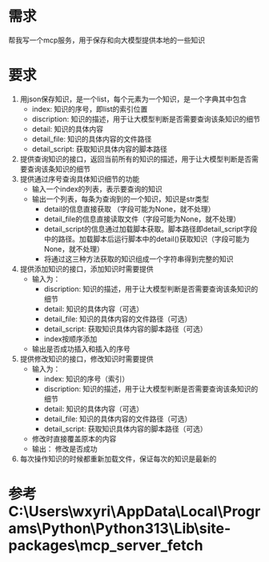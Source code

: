 # 需求
帮我写一个mcp服务，用于保存和向大模型提供本地的一些知识

# 要求
1. 用json保存知识，是一个list，每个元素为一个知识，是一个字典其中包含
    - index: 知识的序号，即list的索引位置
    - discription: 知识的描述，用于让大模型判断是否需要查询该条知识的细节
    - detail: 知识的具体内容
    - detail_file: 知识的具体内容的文件路径
    - detail_script: 获取知识具体内容的脚本路径
2. 提供查询知识的接口，返回当前所有的知识的描述，用于让大模型判断是否需要查询该条知识的细节
3. 提供通过序号查询具体知识细节的功能
    - 输入一个index的列表，表示要查询的知识
    - 输出一个列表，每条为查询到的一个知识，知识是str类型
        - detail的信息直接获取 （字段可能为None，就不处理）
        - detail_file的信息直接读取文件（字段可能为None，就不处理）
        - detail_script的信息通过加载脚本获取。脚本路径即detail_script字段中的路径。加载脚本后运行脚本中的detail()获取知识（字段可能为None，就不处理）
        - 将通过这三种方法获取的知识组成一个字符串得到完整的知识
4. 提供添加知识的接口，添加知识时需要提供
    - 输入为：
        - discription: 知识的描述，用于让大模型判断是否需要查询该条知识的细节
        - detail: 知识的具体内容（可选）
        - detail_file: 知识的具体内容的文件路径（可选）
        - detail_script: 获取知识具体内容的脚本路径（可选）
        - index按顺序添加
    - 输出是否成功插入和插入的序号
5. 提供修改知识的接口，修改知识时需要提供
    - 输入为：
        - index: 知识的序号（索引）
        - discription: 知识的描述，用于让大模型判断是否需要查询该条知识的细节
        - detail: 知识的具体内容（可选）
        - detail_file: 知识的具体内容的文件路径（可选）
        - detail_script: 获取知识具体内容的脚本路径（可选）
    - 修改时直接覆盖原本的内容
    - 输出：
        修改是否成功
6. 每次操作知识的时候都重新加载文件，保证每次的知识是最新的

# 参考C:\Users\wxyri\AppData\Local\Programs\Python\Python313\Lib\site-packages\mcp_server_fetch